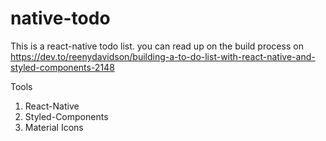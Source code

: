 # native-todo

This is a react-native todo list. you can read up on the build process on https://dev.to/reenydavidson/building-a-to-do-list-with-react-native-and-styled-components-2148

Tools

1. React-Native
2. Styled-Components
3. Material Icons
